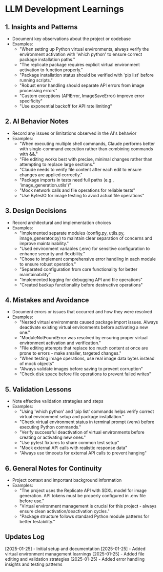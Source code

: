 # LLM Development Learnings

## 1. Insights and Patterns
* Document key observations about the project or codebase
* Examples:
   * "When setting up Python virtual environments, always verify the environment activation with 'which python' to ensure correct package installation paths."
   * "The replicate package requires explicit virtual environment activation to function properly."
   * "Package installation status should be verified with 'pip list' before running scripts."
   * "Robust error handling should separate API errors from image processing errors"
   * "Custom exceptions (APIError, ImageSaveError) improve error specificity"
   * "Use exponential backoff for API rate limiting"

## 2. AI Behavior Notes
* Record any issues or limitations observed in the AI's behavior
* Examples:
   * "When executing multiple shell commands, Claude performs better with single-command execution rather than combining commands with &&."
   * "File editing works best with precise, minimal changes rather than attempting to replace large sections."
   * "Claude needs to verify file content after each edit to ensure changes are applied correctly."
   * "Package imports in tests need full paths (e.g., 'image_generation.utils')"
   * "Mock network calls and file operations for reliable tests"
   * "Use BytesIO for image testing to avoid actual file operations"

## 3. Design Decisions
* Record architectural and implementation choices
* Examples:
   * "Implemented separate modules (config.py, utils.py, image_generator.py) to maintain clear separation of concerns and improve maintainability."
   * "Used environment variables (.env) for sensitive configuration to enhance security and flexibility."
   * "Chose to implement comprehensive error handling in each module to ensure robust operation."
   * "Separated configuration from core functionality for better maintainability"
   * "Implemented logging for debugging API and file operations"
   * "Created backup functionality before destructive operations"

## 4. Mistakes and Avoidance
* Document errors or issues that occurred and how they were resolved
* Examples:
   * "Nested virtual environments caused package import issues. Always deactivate existing virtual environments before activating a new one."
   * "ModuleNotFoundError was resolved by ensuring proper virtual environment activation and verification."
   * "File editing attempts that replace too much content at once are prone to errors - make smaller, targeted changes."
   * "When testing image operations, use real image data bytes instead of mock objects"
   * "Always validate images before saving to prevent corruption"
   * "Check disk space before file operations to prevent failed writes"

## 5. Validation Lessons
* Note effective validation strategies and steps
* Examples:
   * "Using 'which python' and 'pip list' commands helps verify correct virtual environment setup and package installation."
   * "Check virtual environment status in terminal prompt (venv) before executing Python commands."
   * "Verify successful deactivation of virtual environments before creating or activating new ones."
   * "Use pytest fixtures to share common test setup"
   * "Mock external API calls with realistic response data"
   * "Always use timeouts for external API calls to prevent hanging"

## 6. General Notes for Continuity
* Project context and important background information
* Examples:
   * "The project uses the Replicate API with SDXL model for image generation. API tokens must be properly configured in .env file before use."
   * "Virtual environment management is crucial for this project - always ensure clean activation/deactivation cycles."
   * "Package structure follows standard Python module patterns for better testability."

## Updates Log
[2025-01-25] - Initial setup and documentation
[2025-01-25] - Added virtual environment management learnings
[2025-01-25] - Added file editing and validation strategies
[2025-01-25] - Added error handling insights and testing patterns